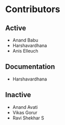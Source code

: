 Contributors
=====

Active
---------
* Anand Babu
* Harshavardhana
* Anis Elleuch

Documentation
-------------
* Harshavardhana

Inactive
----------
* Anand Avati
* Vikas Gorur
* Ravi Shekhar S